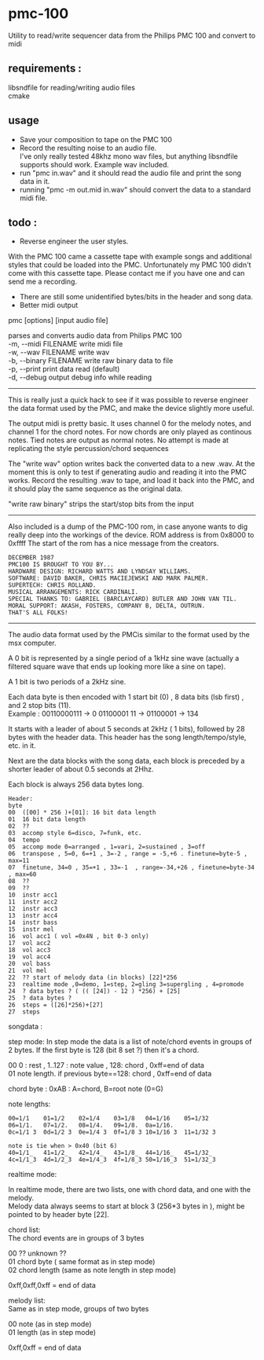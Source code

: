 # pmc-100
Utility to  read/write sequencer data from the Philips PMC 100 and convert to midi

## requirements :

libsndfile for reading/writing audio files  
cmake

## usage

* Save your composition to tape on the PMC 100
* Record the resulting noise to an audio file.  
  I've only really tested 48khz mono wav files, but anything libsndfile supports should work. Example wav included.
* run "pmc in.wav" and it should read the audio file and print the song data in it.
* running "pmc -m out.mid in.wav" should convert the data to a standard midi file.

## todo :

- Reverse engineer the user styles.

With the PMC 100 came a cassette tape with example songs and additional styles that could be loaded into the PMC.
Unfortunately my PMC 100 didn't come with this cassette tape. Please contact me if you have one and can send me a recording.

- There are still some unidentified bytes/bits in the header and song data.
- Better midi output



pmc [options] [input audio file]  

parses and converts audio data from Philips PMC 100  
-m, --midi FILENAME 	 write midi file  
-w, --wav  FILENAME 	 write wav  
-b, --binary FILENAME	 write raw binary data to file  
-p, --print          	 print data read (default)  
-d, --debug          	 output debug info while reading


----
This is really just a quick hack to see if it was possible to reverse engineer the data format used by the PMC, and make the device slightly more useful.

The output midi is pretty basic. It uses channel 0 for the melody notes, and channel 1 for the chord notes. For now chords are only played as continous notes.
Tied notes are output as normal notes.
No attempt is made at replicating the style percussion/chord sequences

The "write wav" option writes back the converted data to a new .wav.
At the moment this is only to test if generating audio and reading it into the PMC works.
Record the resulting .wav to tape, and load it back into the PMC, and it should play the same sequence as the original data.

"write raw binary" strips the start/stop bits from the input

----

Also included is a dump of the PMC-100 rom, in case anyone wants to dig really deep into the workings of the device.
ROM address is from 0x8000 to 0xffff
The start of the rom has a nice message from the creators.
```
DECEMBER 1987 
PMC100 IS BROUGHT TO YOU BY... 
HARDWARE DESIGN: RICHARD WATTS AND LYNDSAY WILLIAMS. 
SOFTWARE: DAVID BAKER, CHRIS MACIEJEWSKI AND MARK PALMER. 
SUPERTECH: CHRIS ROLLAND. 
MUSICAL ARRANGEMENTS: RICK CARDINALI. 
SPECIAL THANKS TO: GABRIEL (BARCLAYCARD) BUTLER AND JOHN VAN TIL. 
MORAL SUPPORT: AKASH, FOSTERS, COMPANY B, DELTA, OUTRUN.    
THAT'S ALL FOLKS!
```

----
The audio data format used by the PMCis similar to the format used by the msx computer.

A 0 bit is represented by a single period of a 1kHz sine wave (actually a filtered square wave that ends up looking more like a sine on tape).

A 1 bit is two periods of a 2kHz sine.

Each data byte is then encoded with 1 start bit (0) , 8 data bits (lsb first) , and 2 stop bits (11).  
Example : 00110000111 -> 0 01100001 11 -> 01100001 -> 134


It starts with a leader of about 5 seconds at 2kHz ( 1 bits), followed by 28 bytes with the header data.
This header has the song length/tempo/style, etc. in it.

Next are the data blocks with the song data, each block is preceded by a shorter leader of about 0.5 seconds at 2Hhz.

Each block is always 256 data bytes long.
```
Header:
byte
00  ([00] * 256 )+[01]: 16 bit data length
01  16 bit data length
02  ?? 
03  accomp style 6=disco, 7=funk, etc. 
04  tempo
05  accomp mode 0=arranged , 1=vari, 2=sustained , 3=off
06	transpose , 5=0, 6=+1 , 3=-2 , range = -5,+6 . finetune=byte-5 , max=11
07	finetune, 34=0 , 35=+1 , 33=-1	, range=-34,+26 , finetune=byte-34 , max=60
08  ?? 
09  ??
10	instr acc1		
11  instr acc2
12  instr acc3
13  instr acc4 
14  instr bass 
15	instr mel
16	vol acc1 ( vol =0x4N , bit 0-3 only) 
17	vol acc2
18 	vol acc3
19	vol acc4
20	vol bass
21	vol mel
22	?? start of melody data (in blocks) [22]*256
23	realtime mode ,0=demo, 1=step, 2=gling 3=supergling , 4=promode 
24  ? data bytes ? ( (( [24]) - 12 ) *256) + [25]  
25  ? data bytes ?
26	steps = ([26]*256)+[27]
27  steps
```
songdata : 

step mode:
In step mode the data is a list of note/chord events in groups of 2 bytes.
If the first byte is 128 (bit 8 set ?) then it's a chord. 

00 0 : rest , 1..127 : note value , 128: chord , 0xff=end of data  
01 note length. if previous byte==128: chord   , 0xff=end of data

chord byte : 0xAB : A=chord, B=root note (0=G)


note lengths:
```
00=1/1    01=1/2    02=1/4    03=1/8   04=1/16    05=1/32
06=1/1.   07=1/2.   08=1/4.   09=1/8.  0a=1/16.     
0c=1/1 3  0d=1/2 3  0e=1/4 3  0f=1/8 3 10=1/16 3  11=1/32 3
	
note is tie when > 0x40 (bit 6)
40=1/1_   41=1/2_   42=1/4_   43=1/8_  44=1/16_   45=1/32_ 
4c=1/1_3  4d=1/2_3  4e=1/4_3  4f=1/8_3 50=1/16_3  51=1/32_3 
```

realtime mode:

In realtime mode, there are two lists, one with chord data, and one with the melody.  
Melody data always seems to start at block 3 (256*3 bytes in ), might be pointed to by header byte [22].

chord list:  
The chord events are in groups of 3 bytes

00 ?? unknown ??  
01 chord byte ( same format as in step mode)  
02 chord length (same as note length in step mode)  

0xff,0xff,0xff = end of data

melody list:  
Same as in step mode, groups of two bytes

00 note (as in step mode)  
01 length (as in step mode)  

0xff,0xff = end of data
